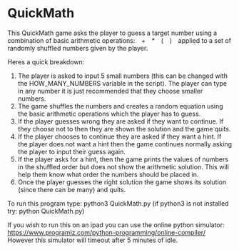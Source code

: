 # QuickMath
This QuickMath game asks the player to guess a target number using a combination of basic arithmetic operations:&emsp;+&emsp;*&emsp;(&emsp;)&emsp;applied to a set of randomly shuffled numbers given by the player.

Heres a quick breakdown: 
1. The player is asked to input 5 small numbers (this can be changed with the HOW_MANY_NUMBERS variable in the script). The player can type in any number it is just recommended that they choose smaller numbers.
2. The game shuffles the numbers and creates a random equation using the basic arithmetic operations which the player has to guess.
3. If the player guesses wrong they are asked if they want to continue. If they choose not to then they are shown the solution and the game quits.
4. If the player chooses to continue they are asked if they want a hint. If the player does not want a hint then the game continues normally asking the player to input their guess again.
5. If the player asks for a hint, then the game prints the values of numbers in the shuffled order but does not show the arithmetic solution. This will help them know what order the numbers should be placed in.
6. Once the player guesses the right solution the game shows its solution (since there can be many) and quits.


To run this program type: python3 QuickMath.py
(if python3 is not installed try: python QuickMath.py)

If you wish to run this on an ipad you can use the online python simulator: https://www.programiz.com/python-programming/online-compiler/
However this simulator will timeout after 5 minutes of idle.
